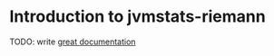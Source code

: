 # Introduction to jvmstats-riemann

TODO: write [great documentation](http://jacobian.org/writing/great-documentation/what-to-write/)
